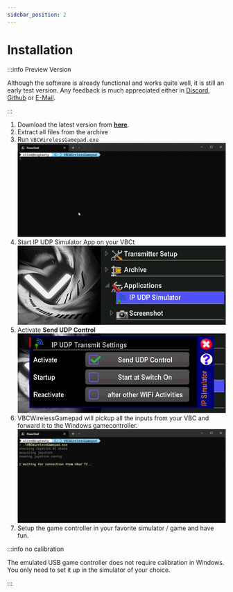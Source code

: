 ```yaml
---
sidebar_position: 2
---
```


# Installation

:::info Preview Version

Although the software is already functional and works quite well, it is still an early test version. Any feedback is much appreciated either in [Discord](https://discord.gg/mamsCwQgxa), [Github](https://github.com/olibanjoli/VBCWirelessGamepad) or [E-Mail](mailto:vbcwirelessgamepad@gmail.com).

:::

1. Download the latest version from **[here](/r/VBCWirelessGamepad_1.0-beta.1.zip)**.
2. Extract all files from the archive
3. Run `VBCWirelessGamepad.exe`  
   ![Startup](./startup.gif)
4. Start IP UDP Simulator App on your VBCt
   ![IP UDP Simulator App](./ip_udp_simulator.png)
5. Activate **Send UDP Control**  
   ![Send UDP Control](./udp_active.png)
6. VBCWirelessGamepad will pickup all the inputs from your VBC and forward it to the Windows gamecontroller.  
   ![Connected](./vbc_connected.gif)
7. Setup the game controller in your favorite simulator / game and have fun.

:::info no calibration

The emulated USB game controller does not require calibration in Windows. You only need to set it up in the simulator of your choice.

:::
